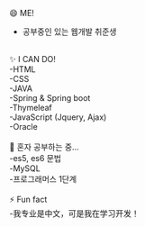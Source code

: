 😄 ME!<br>
- 공부중인 있는 웹개발 취준생<br>
<br>
✨ I CAN DO!<br>
-HTML<br>
-CSS<br>
-JAVA<br>
-Spring & Spring boot<br>
-Thymeleaf<br>
-JavaScript (Jquery, Ajax)<br>
-Oracle<br>
<br>
🌱 혼자 공부하는 중...<br>
-es5, es6 문법<br>
-MySQL<br>
-프로그래머스 1단계 <br>
<br>
⚡ Fun fact <br>
-我专业是中文，可是我在学习开发！<br>
<br><br><br>


<!--
**dahye1013/dahye1013** is a ✨ _special_ ✨ repository because its `README.md` (this file) appears on your GitHub profile.

Here are some ideas to get you started:

- 🔭 I’m currently working on ...
- 🌱 I’m currently learning ...
- 👯 I’m looking to collaborate on ...
- 🤔 I’m looking for help with ...
- 💬 Ask me about ...
- 📫 How to reach me: ...
- 😄 Pronouns: ...
- ⚡ Fun fact: ...
-->
